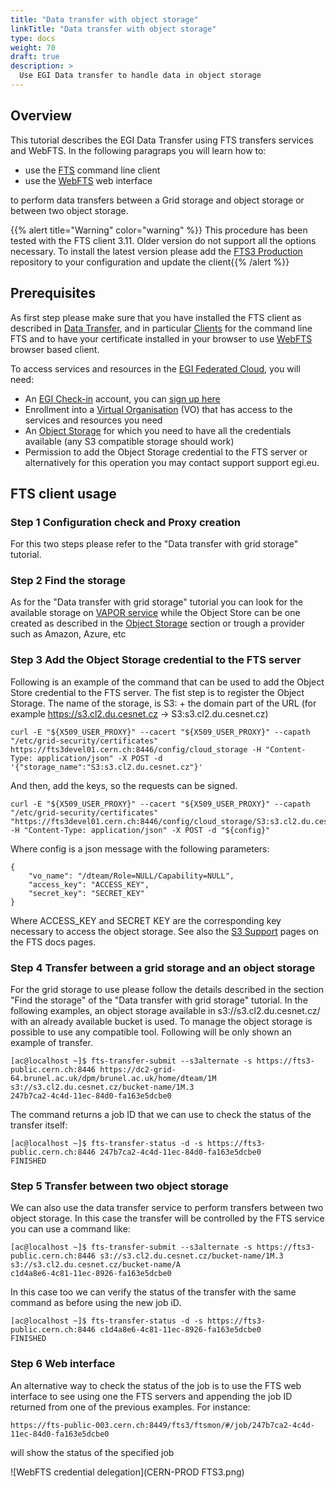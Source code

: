 ```yaml
---
title: "Data transfer with object storage"
linkTitle: "Data transfer with object storage"
type: docs
weight: 70
draft: true
description: >
  Use EGI Data transfer to handle data in object storage
---
```


## Overview

This tutorial describes the EGI Data Transfer using FTS transfers services and
WebFTS. In the following paragraps you will learn how to:

- use the [FTS](##Using-the-WebFTS-Data-Transfer-interface) command line client
- use the [WebFTS](##FTS-client-usage) web interface

to perform data transfers between a Grid storage and object storage or between
two object storage.

{{% alert title="Warning" color="warning" %}} This procedure has been tested
with the FTS client 3.11. Older version do not support all the options
necessary. To install the latest version please add the
[FTS3 Production](https://fts-repo.web.cern.ch/fts-repo/fts3-prod-el7.repo)
repository to your configuration and update the client{{% /alert %}}

## Prerequisites

As first step please make sure that you have installed the FTS client as
described in [Data Transfer](../../data-transfer/), and in particular
[Clients](../../data-transfer/clients/) for the command line FTS and to have
your certificate installed in your browser to use
[WebFTS](../../data-transfer/webfts/) browser based client.

To access services and resources in the
[EGI Federated Cloud](../../getting-started), you will need:

- An [EGI Check-in](../../check-in) account, you can
  [sign up here](../../check-in/signup)
- Enrollment into a [Virtual Organisation](../../check-in/vos) (VO) that has
  access to the services and resources you need
- An [Object Storage](../../online-storage/object-storage/) for which you need
  to have all the credentials available (any S3 compatible storage should work)
- Permission to add the Object Storage credential to the FTS server or
  alternatively for this operation you may contact support support <at> egi.eu.

## FTS client usage

### Step 1 Configuration check and Proxy creation

For this two steps please refer to the "Data transfer with grid storage"
tutorial.

### Step 2 Find the storage

As for the "Data transfer with grid storage" tutorial you can look for the
available storage on
[VAPOR service](https://operations-portal.egi.eu/vapor/resources/GL2ResVO) while
the Object Store can be one created as described in the
[Object Storage](../../online-storage/object-storage/) section or trough a
provider such as Amazon, Azure, etc

### Step 3 Add the Object Storage credential to the FTS server

Following is an example of the command that can be used to add the Object Store
credential to the FTS server. The fist step is to register the Object Storage.
The name of the storage, is S3: + the domain part of the URL (for example
https://s3.cl2.du.cesnet.cz -> S3:s3.cl2.du.cesnet.cz)

```shell
curl -E "${X509_USER_PROXY}" --cacert "${X509_USER_PROXY}" --capath "/etc/grid-security/certificates" https://fts3devel01.cern.ch:8446/config/cloud_storage -H "Content-Type: application/json" -X POST -d '{"storage_name":"S3:s3.cl2.du.cesnet.cz"}'
```

And then, add the keys, so the requests can be signed.

```shell
curl -E "${X509_USER_PROXY}" --cacert "${X509_USER_PROXY}" --capath "/etc/grid-security/certificates"  "https://fts3devel01.cern.ch:8446/config/cloud_storage/S3:s3.cl2.du.cesnet.cz" -H "Content-Type: application/json" -X POST -d "${config}"
```

Where config is a json message with the following parameters:

```shell
{
    "vo_name": "/dteam/Role=NULL/Capability=NULL",
    "access_key": "ACCESS_KEY",
    "secret_key": "SECRET_KEY"
}
```

Where ACCESS_KEY and SECRET KEY are the corresponding key necessary to access
the object storage. See also the
[S3 Support](https://fts3-docs.web.cern.ch/fts3-docs/docs/s3_support.html#doing-a-transfer)
pages on the FTS docs pages.

### Step 4 Transfer between a grid storage and an object storage

For the grid storage to use please follow the details described in the section
"Find the storage" of the "Data transfer with grid storage" tutorial. In the
following examples, an object storage available in s3://s3.cl2.du.cesnet.cz/
with an already available bucket is used. To manage the object storage is
possible to use any compatible tool. Following will be only shown an example of
transfer.

```shell
[ac@localhost ~]$ fts-transfer-submit --s3alternate -s https://fts3-public.cern.ch:8446 https://dc2-grid-64.brunel.ac.uk/dpm/brunel.ac.uk/home/dteam/1M s3://s3.cl2.du.cesnet.cz/bucket-name/1M.3
247b7ca2-4c4d-11ec-84d0-fa163e5dcbe0
```

The command returns a job ID that we can use to check the status of the transfer
itself:

```shell
[ac@localhost ~]$ fts-transfer-status -d -s https://fts3-public.cern.ch:8446 247b7ca2-4c4d-11ec-84d0-fa163e5dcbe0
FINISHED
```

### Step 5 Transfer between two object storage

We can also use the data transfer service to perform transfers between two
object storage. In this case the transfer will be controlled by the FTS service
you can use a command like:

```shell
[ac@localhost ~]$ fts-transfer-submit --s3alternate -s https://fts3-public.cern.ch:8446 s3://s3.cl2.du.cesnet.cz/bucket-name/1M.3 s3://s3.cl2.du.cesnet.cz/bucket-name/A
c1d4a8e6-4c81-11ec-8926-fa163e5dcbe0
```

In this case too we can verify the status of the transfer with the same command
as before using the new job iD.

```shell
[ac@localhost ~]$ fts-transfer-status -d -s https://fts3-public.cern.ch:8446 c1d4a8e6-4c81-11ec-8926-fa163e5dcbe0
FINISHED

```

### Step 6 Web interface

An alternative way to check the status of the job is to use the FTS web
interface to see using one the FTS servers and appending the job ID returned
from one of the previous examples. For instance:

```
https://fts-public-003.cern.ch:8449/fts3/ftsmon/#/job/247b7ca2-4c4d-11ec-84d0-fa163e5dcbe0
```

will show the status of the specified job

![WebFTS credential delegation](CERN-PROD FTS3.png)
